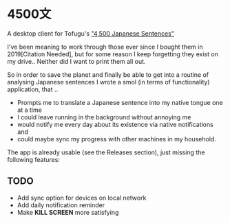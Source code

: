 # 4500文

A desktop client for Tofugu's ["4,500 Japanese Sentences"](https://store.tofugu.com/shop/4500-japanese-sentences)

I've been meaning to work through those ever since I bought them in 2019[Citation Needed], but for some reason I keep forgetting they exist on my drive.. Neither did I want to print them all out.

So in order to save the planet and finally be able to get into a routine of analysing Japanese sentences I wrote a smol (in terms of functionality) application, that ..

- Prompts me to translate a Japanese sentence into my native tongue one at a time
- I could leave running in the background without annoying me
- would notify me every day about its existence via native notifications and
- could maybe sync my progress with other machines in my household.

The app is already usable (see the Releases section), just missing the following features:

## TODO

- Add sync option for devices on local network
- Add daily notification reminder
- Make **KILL SCREEN** more satisfying
